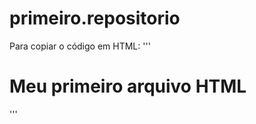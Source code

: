 # primeiro.repositorio

Para copiar o código em HTML:
'''
<html>
    <h1>Meu primeiro arquivo HTML</h1>  
</html>
'''
